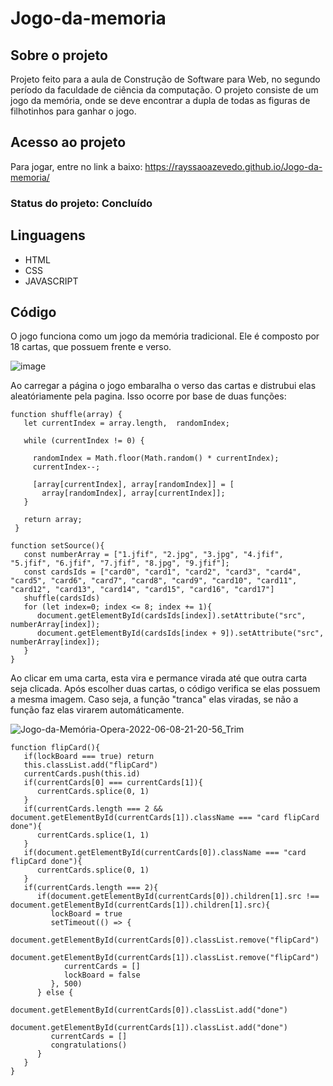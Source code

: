 # Jogo-da-memoria

## Sobre o projeto

Projeto feito para a aula de Construção de Software para Web, no segundo período da faculdade de ciência da computação.
O projeto consiste de um jogo da memória, onde se deve encontrar a dupla de todas as figuras de filhotinhos para ganhar o jogo.

## Acesso ao projeto
Para jogar, entre no link a baixo:
https://rayssaoazevedo.github.io/Jogo-da-memoria/

### Status do projeto: Concluído

## Linguagens

- HTML
- CSS
- JAVASCRIPT

## Código 

O jogo funciona como um jogo da memória tradicional. Ele é composto por 18 cartas, que possuem frente e verso.

![image](https://user-images.githubusercontent.com/95149345/172736817-8bacead0-9b78-48c8-ab8b-814aef232741.png)

Ao carregar a página o jogo embaralha o verso das cartas e distrubui elas aleatóriamente pela pagina. Isso ocorre por base de duas funções:

```
function shuffle(array) {
   let currentIndex = array.length,  randomIndex;
 
   while (currentIndex != 0) {

     randomIndex = Math.floor(Math.random() * currentIndex);
     currentIndex--;
 
     [array[currentIndex], array[randomIndex]] = [
       array[randomIndex], array[currentIndex]];
   }

   return array;
 }

```

```
function setSource(){
   const numberArray = ["1.jfif", "2.jpg", "3.jpg", "4.jfif", "5.jfif", "6.jfif", "7.jfif", "8.jpg", "9.jfif"];
   const cardsIds = ["card0", "card1", "card2", "card3", "card4", "card5", "card6", "card7", "card8", "card9", "card10", "card11", "card12", "card13", "card14", "card15", "card16", "card17"]
   shuffle(cardsIds)
   for (let index=0; index <= 8; index += 1){
      document.getElementById(cardsIds[index]).setAttribute("src", numberArray[index]);
      document.getElementById(cardsIds[index + 9]).setAttribute("src", numberArray[index]);
   }
}

```
Ao clicar em uma carta, esta vira e permance virada até que outra carta seja clicada. 
Após escolher duas cartas, o código verifica se elas possuem a mesma imagem. Caso seja, a função "tranca" elas viradas, 
se não a função faz elas virarem automáticamente.

![Jogo-da-Memória-Opera-2022-06-08-21-20-56_Trim](https://user-images.githubusercontent.com/95149345/172739034-0410d983-f491-477e-b574-7d2727c5fdd4.gif)


```
function flipCard(){ 
   if(lockBoard === true) return
   this.classList.add("flipCard") 
   currentCards.push(this.id)
   if(currentCards[0] === currentCards[1]){
      currentCards.splice(0, 1)
   } 
   if(currentCards.length === 2 && document.getElementById(currentCards[1]).className === "card flipCard done"){
      currentCards.splice(1, 1)
   }
   if(document.getElementById(currentCards[0]).className === "card flipCard done"){
      currentCards.splice(0, 1)
   }
   if(currentCards.length === 2){
      if(document.getElementById(currentCards[0]).children[1].src !== document.getElementById(currentCards[1]).children[1].src){
         lockBoard = true
         setTimeout(() => {
            document.getElementById(currentCards[0]).classList.remove("flipCard")
            document.getElementById(currentCards[1]).classList.remove("flipCard")
            currentCards = []
            lockBoard = false
         }, 500)
      } else {
         document.getElementById(currentCards[0]).classList.add("done")
         document.getElementById(currentCards[1]).classList.add("done")
         currentCards = []
         congratulations() 
      }
   }
}
```

